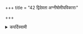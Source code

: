 +++
title = "42 द्विदेवता अग्नीषोमीयविकाराः"

+++

<details><summary>कपर्दिस्वामी</summary>


<details>

<details><summary>हरदत्तः</summary>


<details>

<details><summary>Müller</summary>

Offerings for many deities are vikāras also of the Aindrāgna.
</details>

<details><summary>थिते</summary>

द्विदेवता अग्नीषोमीयविकाराः ४२
</details>
